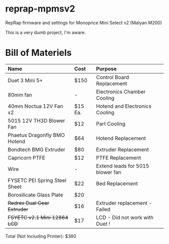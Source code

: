 # reprap-mpmsv2
RepRap firmware and settings for Monoprice Mini Select v2 (Malyan M200)

This is a very dumb project, I'm aware.

# Bill of Materiels

| Name | Cost | Purpose |
|:-----|:-----|:--------|
| Duet 3 Mini 5+ | $150 | Control Board Replacement |
| 80mm fan | - | Electronics Chamber Cooling |
| 40mm Noctua 12V Fan x2 | $15 Ea. | Hotend and Electronics Cooling |
| 5015 12V TH3D Blower Fan | $12 | Part Cooling |
| Phaetus Dragonfly BMO Hotend | $64 | Hotend Replacement |
| Bondtech BMG Extruder | $80 | Extruder Replacement |
| Capricorn PTFE | $12 | PTFE Replacement |
| Wire | - | Extend leads for 5015 blower fan |
| FYSETC PEI Spring Steel Sheet | $22 | Bed Replacement |
| Borosilicate Glass Plate | $20
| ~~Redrex Dual Gear Extruder~~ | $16 | Extruder replacement - Failed |
| ~~FSYETC v2.1 Mini 12864 LCD~~ | $17 | LCD - Did not work with Duet !

Total (Not Including Printer): $380
